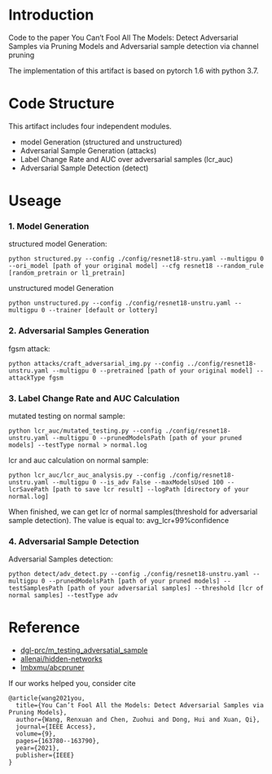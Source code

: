 
# Introduction

Code to the paper You Can’t Fool All The Models: Detect Adversarial Samples via Pruning Models and Adversarial sample detection via channel pruning

The implementation of this artifact is based on pytorch 1.6 with python 3.7. 

# Code Structure

This artifact includes four independent modules.

- model Generation (structured and unstructured)
- Adversarial Sample Generation (attacks)
- Label Change Rate and AUC over adversarial samples (lcr_auc)
- Adversarial Sample Detection (detect)


# Useage

### 1. Model Generation
structured model Generation:

```
python structured.py --config ./config/resnet18-stru.yaml --multigpu 0 --ori_model [path of your original model] --cfg resnet18 --random_rule [random_pretrain or l1_pretrain]
```
unstructured model Generation 

```
python unstructured.py --config ./config/resnet18-unstru.yaml --multigpu 0 --trainer [default or lottery]
```
### 2. Adversarial Samples Generation

fgsm attack:

```
python attacks/craft_adversarial_img.py --config ../config/resnet18-unstru.yaml --multigpu 0 --pretrained [path of your original model] --attackType fgsm
```
### 3. Label Change Rate and AUC Calculation
mutated testing on normal sample:

```
python lcr_auc/mutated_testing.py --config ./config/resnet18-unstru.yaml --multigpu 0 --prunedModelsPath [path of your pruned models] --testType normal > normal.log
```
lcr and auc calculation on normal sample:

```
python lcr_auc/lcr_auc_analysis.py --config ./config/resnet18-unstru.yaml --multigpu 0 --is_adv False --maxModelsUsed 100 --lcrSavePath [path to save lcr result] --logPath [directory of your normal.log]
```
When finished, we can get lcr of normal samples(threshold for adversarial sample detection). The value is equal to: avg_lcr+99%confidence


### 4. Adversarial Sample Detection
Adversarial Samples detection:

```
python detect/adv_detect.py --config ./config/resnet18-unstru.yaml --multigpu 0 --prunedModelsPath [path of your pruned models] --testSamplesPath [path of your adversarial samples] --threshold [lcr of normal samples] --testType adv
```

# Reference
- [dgl-prc/m_testing_adversatial_sample](https://github.com/dgl-prc/m_testing_adversatial_sample)
- [allenai/hidden-networks](https://github.com/allenai/hidden-networks)
- [lmbxmu/abcpruner](https://github.com/lmbxmu/abcpruner)

If our works helped you, consider cite
```
@article{wang2021you,
  title={You Can’t Fool All the Models: Detect Adversarial Samples via Pruning Models},
  author={Wang, Renxuan and Chen, Zuohui and Dong, Hui and Xuan, Qi},
  journal={IEEE Access},
  volume={9},
  pages={163780--163790},
  year={2021},
  publisher={IEEE}
}
```











 
